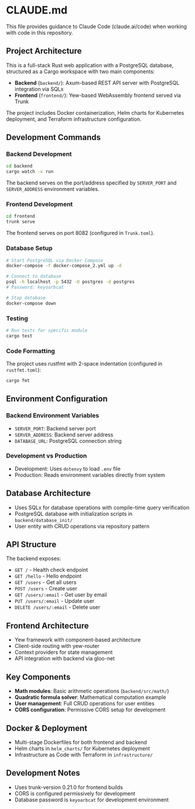 # CLAUDE.md

This file provides guidance to Claude Code (claude.ai/code) when working with code in this repository.

## Project Architecture

This is a full-stack Rust web application with a PostgreSQL database, structured as a Cargo workspace with two main components:

- **Backend** (`backend/`): Axum-based REST API server with PostgreSQL integration via SQLx
- **Frontend** (`frontend/`): Yew-based WebAssembly frontend served via Trunk

The project includes Docker containerization, Helm charts for Kubernetes deployment, and Terraform infrastructure configuration.

## Development Commands

### Backend Development
```bash
cd backend
cargo watch -x run
```
The backend serves on the port/address specified by `SERVER_PORT` and `SERVER_ADDRESS` environment variables.

### Frontend Development  
```bash
cd frontend
trunk serve
```
The frontend serves on port 8082 (configured in `Trunk.toml`).

### Database Setup
```bash
# Start PostgreSQL via Docker Compose
docker-compose -f docker-compose_2.yml up -d

# Connect to database
psql -h localhost -p 5432 -U postgres -d postgres
# Password: keyoarbcat

# Stop database
docker-compose down
```

### Testing
```bash
# Run tests for specific module
cargo test
```

### Code Formatting
The project uses rustfmt with 2-space indentation (configured in `rustfmt.toml`):
```bash
cargo fmt
```

## Environment Configuration

### Backend Environment Variables
- `SERVER_PORT`: Backend server port
- `SERVER_ADDRESS`: Backend server address  
- `DATABASE_URL`: PostgreSQL connection string

### Development vs Production
- Development: Uses `dotenvy` to load `.env` file
- Production: Reads environment variables directly from system

## Database Architecture

- Uses SQLx for database operations with compile-time query verification
- PostgreSQL database with initialization scripts in `backend/database_init/`
- User entity with CRUD operations via repository pattern

## API Structure

The backend exposes:
- `GET /` - Health check endpoint
- `GET /hello` - Hello endpoint
- `GET /users` - Get all users
- `POST /users` - Create user  
- `GET /users/:email` - Get user by email
- `PUT /users/:email` - Update user
- `DELETE /users/:email` - Delete user

## Frontend Architecture

- Yew framework with component-based architecture
- Client-side routing with yew-router
- Context providers for state management
- API integration with backend via gloo-net

## Key Components

- **Math modules**: Basic arithmetic operations (`backend/src/math/`)
- **Quadratic formula solver**: Mathematical computation example
- **User management**: Full CRUD operations for user entities
- **CORS configuration**: Permissive CORS setup for development

## Docker & Deployment

- Multi-stage Dockerfiles for both frontend and backend
- Helm charts in `helm_charts/` for Kubernetes deployment
- Infrastructure as Code with Terraform in `infrastructure/`

## Development Notes

- Uses trunk-version 0.21.0 for frontend builds
- CORS is configured permissively for development
- Database password is `keyoarbcat` for development environment
